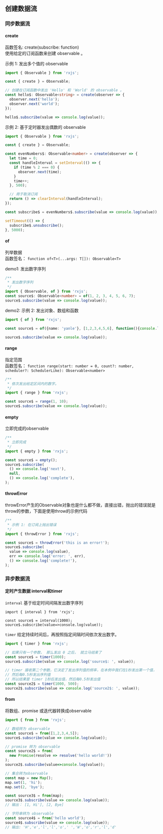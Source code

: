 ## 创建数据流

### 同步数据流

#### create
函数签名: create(subscribe: function)                   
使用给定的订阅函数来创建 observable 。                   

示例 1: 发出多个值的 observable
```typescript
import { Observable } from 'rxjs';

const { create } = Observable;

// 创建在订阅函数中发出 'Hello' 和 'World' 的 observable 。
const hello$: Observable<string> = create(observer => {
  observer.next('hello');
  observer.next('world');
});

hello$.subscribe(value => console.log(value));
```

示例 2: 基于定时器发出偶数的 observable
```typescript
import { Observable } from 'rxjs';

const { create } = Observable;

const evenNumbers$: Observable<number> = create(observer => {
  let time = 0;
  const handleInterval = setInterval(() => {
    if (time % 2 === 0) {
      observer.next(time);
    }
    time++;
  }, 500);

  // 用于取消订阅
  return () => clearInterval(handleInterval);
});

const subscribe$ = evenNumbers$.subscribe(value => console.log(value));

setTimeout(() => {
  subscribe$.unsubscribe();
}, 5000);
```


#### of
列举数据                            
函数签名： `function of<T>(...args: T[]): Observable<T>`                     

demo1: 发出数字序列
```typescript
/**
 * 发出数字序列
 */
import { Observable, of } from 'rxjs';
const source$: Observable<number> = of(1, 2, 3, 4, 5, 6, 7);
source$.subscribe(value => console.log(value));
```

demo2: 示例 2: 发出对象、数组和函数
```typescript
import { of } from 'rxjs';

const source$ = of({name: 'yanle'}, [1,2,3,4,5,6], function(){console.log('hello rxjs')});

source$.subscribe(value => console.log(value));
```

#### range
指定范围                            
函数签名： `function range(start: number = 0, count?: number, scheduler?: SchedulerLike): Observable<number>`

```typescript
/**
 * 依次发出给定区间内的数字。
 */
import { range } from 'rxjs';

const source$ = range(1, 10);
source$.subscribe(value => console.log(value));
```


#### empty
立即完成的observable
```typescript
/**
 * 立即完成
 */
import { empty } from 'rxjs';

const source$ = empty();
source$.subscribe(
  () => console.log('next'),
  null,
  () => console.log('complete'),
);
```

#### throwError
throwError产⽣的Observable对象也是什么都不做，直接出错，抛出的错误就是throw的参数，下⾯是使⽤throw的⽰例代码
```typescript
/**
 * 示例 1: 在订阅上抛出错误
 */
import { throwError } from 'rxjs';

const source$ = throwError('this is an error!');
source$.subscribe(
  value => console.log(value),
  err => console.log('error: ', err),
  () => console.log('complete!'),
);
```


### 异步数据流

#### 定时产生数据 interval和timer

`interval` 基于给定时间间隔发出数字序列
```
import { interval } from 'rxjs';

const source$ = interval(1000);
source$.subscribe(value=>console.log(value));
```

`timer` 给定持续时间后，再按照指定间隔时间依次发出数字。
```typescript
import { timer } from 'rxjs';

// 如果只有一个参数， 那么发出 0 之后， 就立马结束了
const source$ = timer(1000);
source$.subscribe(value => console.log('source$: ', value));

// timer 接收第⼆个参数，它决定了发出序列值的频率，在本例中我们在1秒发出第⼀个值，
// 然后每0.5秒发出序列值
// 所以结果是 timer 1秒后发出值，然后每0.5秒发出值
const source2$ = timer(1000, 500);
source2$.subscribe(value => console.log('source2$: ', value));
```


#### from
将数组、promise 或迭代器转换成observable

```typescript
import { from } from 'rxjs';

// 数组转为 observable
const source$ = from([1,2,3,4,5]);
source$.subscribe(value => console.log(value));

// promise 转为 observable
const source2$ = from(
  new Promise(resolve => resolve('hello world!'))
);
source2$.subscribe(value=>console.log(value));

// 集合转为observable
const map = new Map();
map.set(1, 'hi');
map.set(2, 'bye');

const source3$ = from(map);
source3$.subscribe(value => console.log(value));
// 输出： [1, Hi'], [2, Bye]

// 字符串转为 observable
const source4$ = from('hello world');
source4$.subscribe(value => console.log(value));
// 输出: 'H','e','l','l','o',' ','W','o','r','l','d'
```



